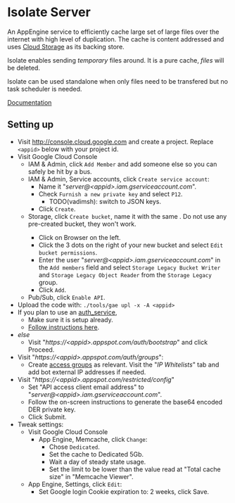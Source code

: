 # Isolate Server

An AppEngine service to efficiently cache large set of large files over the
internet with high level of duplication. The cache is content addressed and uses
[Cloud Storage](https://cloud.google.com/storage/) as its backing store.

Isolate enables sending _temporary_ files around. It is a pure cache, _files_
will be deleted.

Isolate can be used standalone when only files need to be transfered but no task
scheduler is needed.

[Documentation](doc)


## Setting up

*   Visit http://console.cloud.google.com and create a project. Replace
    `<appid>` below with your project id.
*   Visit Google Cloud Console
    *   IAM & Admin, click `Add Member` and add someone else so you can safely
        be hit by a bus.
    *   IAM & Admin, Service accounts, click `Create service account`:
        *   Name it "_server@\<appid\>.iam.gserviceaccount.com_".
        *   Check `Furnish a new private key` and select `P12`.
            *   TODO(vadimsh): switch to JSON keys.
        *   Click `Create`.
    *   Storage, click `Create bucket`, name it with the same <appid>. Do not
        use any pre-created bucket, they won't work.
        *   Click on Browser on the left.
        *   Click the 3 dots on the right of your new bucket and select `Edit
            bucket permissions`.
        *   Enter the user
            "_server@\<appid\>.iam.gserviceaccount.com_"
            in the `Add members` field and select `Storage Legacy Bucket Writer`
            and `Storage Legacy Object Reader` from the `Storage Legacy` group.
        *   Click `Add`.
    *   Pub/Sub, click `Enable API`.
*   Upload the code with: `./tools/gae upl -x -A <appid>`
*   If you plan to use an [auth_service](../auth_service),
    *   Make sure it is setup already.
    *   [Follow instructions
        here](../auth_service#linking-other-services-to-auth_service).
*   _else_
    *   Visit "_https://\<appid\>.appspot.com/auth/bootstrap_" and click
        Proceed.
*   Visit "_https://\<appid\>.appspot.com/auth/groups_":
    *   Create [access groups](doc/Access-Groups.md) as relevant. Visit the "_IP
        Whitelists_" tab and add bot external IP addresses if needed.
*   Visit "_https://\<appid\>.appspot.com/restricted/config_"
    *   Set "API access client email address" to
        "_server@\<appid\>.iam.gserviceaccount.com_".
    *   Follow the on-screen instructions to generate the base64 encoded DER
        private key.
    *   Click Submit.
*   Tweak settings:
    *   Visit Google Cloud Console
        *   App Engine, Memcache, click `Change`:
            *   Chose `Dedicated`.
            *   Set the cache to Dedicated 5Gb.
            *   Wait a day of steady state usage.
            *   Set the limit to be lower than the value read at "Total cache
                size" in "Memcache Viewer".
    *   App Engine, Settings, click `Edit`:
        *   Set Google login Cookie expiration to: 2 weeks, click Save.

